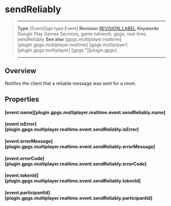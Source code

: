 # sendReliably

> --------------------- ------------------------------------------------------------------------------------------
> __Type__              [Event][api.type.Event]
> __Revision__          [REVISION_LABEL](REVISION_URL)
> __Keywords__          Google Play Games Services, game network, gpgs, real-time, sendReliably
> __See also__          [gpgs.multiplayer.realtime][plugin.gpgs.multiplayer.realtime]
>						[gpgs.multiplayer][plugin.gpgs.multiplayer]
>                       [gpgs.*][plugin.gpgs]
> --------------------- ------------------------------------------------------------------------------------------

## Overview

Notifies the client that a reliable message was sent for a room.

## Properties

#### [event.name][plugin.gpgs.multiplayer.realtime.event.sendReliably.name]

#### [event.isError][plugin.gpgs.multiplayer.realtime.event.sendReliably.isError]

#### [event.errorMessage][plugin.gpgs.multiplayer.realtime.event.sendReliably.errorMessage]

#### [event.errorCode][plugin.gpgs.multiplayer.realtime.event.sendReliably.errorCode]

#### [event.tokenId][plugin.gpgs.multiplayer.realtime.event.sendReliably.tokenId]

#### [event.participantId][plugin.gpgs.multiplayer.realtime.event.sendReliably.participantId]